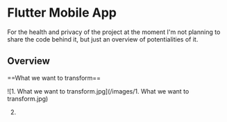 # Flutter Mobile App

For the health and privacy of the project at the moment I'm not planning to share the code behind it, but just an overview of potentialities of it.

## Overview

==What we want to transform==

![1. What we want to transform.jpg](/images/1. What we want to transform.jpg)

2. 

